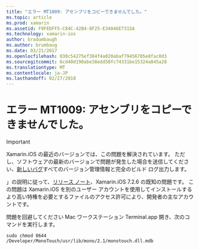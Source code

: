 ```yaml
---
title: "エラー MT1009: アセンブリをコピーできませんでした。"
ms.topic: article
ms.prod: xamarin
ms.assetid: F9FEDFF5-C84C-42B4-8F25-E34846E7315A
ms.technology: xamarin-ios
author: bradumbaugh
ms.author: brumbaug
ms.date: 03/21/2017
ms.openlocfilehash: 030c54275ef384f4a020abaf79456705e8fac0d3
ms.sourcegitcommit: 6cd40d190abe38edd50fc74331be15324a845a28
ms.translationtype: MT
ms.contentlocale: ja-JP
ms.lasthandoff: 02/27/2018
---
```

# <a name="error-mt1009-could-not-copy-the-assembly"></a>エラー MT1009: アセンブリをコピーできませんでした。

> [!IMPORTANT]
> Xamarin.iOS の最近のバージョンでは、この問題を解決されています。 ただし、ソフトウェアの最新のバージョンで問題が発生した場合を送信してください、[新しいバグ](~/cross-platform/troubleshooting/questions/howto-file-bug.md)すべてのバージョン管理情報と完全のビルド ログ出力します。

」の説明に従って、[リリース ノート](https://developer.xamarin.com/releases/ios/xamarin.ios_7/xamarin.ios_7.2/)、Xamarin.iOS 7.2.6 の既知の問題です。 この問題は Xamarin.iOS を別のユーザー アカウントを使用してインストールするより高い特権を必要とするファイルのアクセス許可により、開発者の主なアカウントです。

問題を回避してください Mac ワークステーション Terminal.app 開き、次のコマンドを実行します。

`sudo chmod 0644 /Developer/MonoTouch/usr/lib/mono/2.1/monotouch.dll.mdb`

